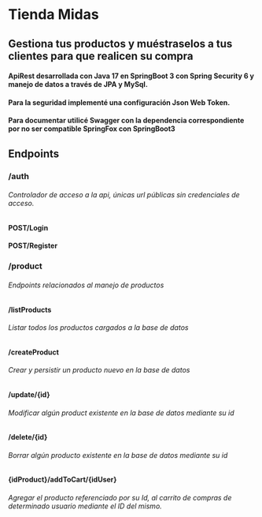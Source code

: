 # Tienda Midas
## Gestiona tus productos y muéstraselos a tus clientes para que realicen su compra
#### ApiRest desarrollada con Java 17 en SpringBoot 3 con Spring Security 6 y manejo de datos a través de JPA y MySql.
#### Para la seguridad implementé una configuración Json Web Token.
#### Para documentar utilicé Swagger con la dependencia correspondiente por no ser compatible SpringFox con SpringBoot3

## Endpoints
### /auth
###### Controlador de acceso a la api, únicas url públicas sin credenciales de acceso.
#### POST/Login
#### POST/Register

### /product
###### Endpoints relacionados al manejo de productos
#### /listProducts
###### Listar todos los productos cargados a la base de datos
#### /createProduct
###### Crear y persistir un producto nuevo en la base de datos
#### /update/{id}
###### Modificar algún product existente en la base de datos mediante su id
#### /delete/{id}
###### Borrar algún producto existente en la base de datos mediante su id
#### {idProduct}/addToCart/{idUser}
###### Agregar el producto referenciado por su Id, al carrito de compras de determinado usuario mediante el ID del mismo.





